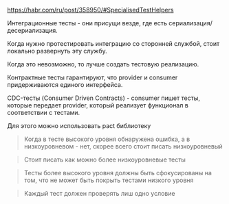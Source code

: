 https://habr.com/ru/post/358950/#SpecialisedTestHelpers

Интеграционные тесты - они присущи везде, где есть сериализация/десериализация.

Когда нужно протестировать интеграцию со сторонней службой, стоит локально развернуть эту службу. 

Когда это невозможно, то лучше создать тестовую реализацию.

Контрактные тесты гарантируют, что provider и consumer придерживаются единого интерфейса.

CDC-тесты (Consumer Driven Contracts) - consumer пишет тесты, которые передает provider, который реализует функционал в соответствии с тестами.

Для этого можно использовать pact библиотеку

> Когда в тесте высокого уровня обнаружена ошибка, а в низкоуровневом - нет, скорее всего стоит писать низкоуровневый

> Стоит писать как можно более низкоуровневые тесты

> Тесты более высокого уровня должны быть сфокусированы на том, что не может быть покрыть тестами низкого уровня

> Каждый тест должен проверять лиш одно условие
